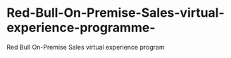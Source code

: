 # Red-Bull-On-Premise-Sales-virtual-experience-programme-
Red Bull On-Premise Sales virtual experience program
